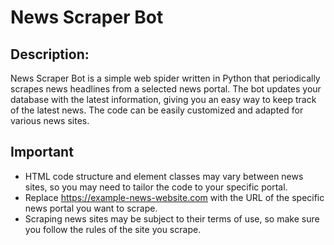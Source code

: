 # News Scraper Bot

## Description:
News Scraper Bot is a simple web spider written in Python that periodically scrapes news headlines from a selected news portal. The bot updates your database with the latest information, giving you an easy way to keep track of the latest news. The code can be easily customized and adapted for various news sites.

## Important
- HTML code structure and element classes may vary between news sites, so you may need to tailor the code to your specific portal.
- Replace https://example-news-website.com with the URL of the specific news portal you want to scrape.
- Scraping news sites may be subject to their terms of use, so make sure you follow the rules of the site you scrape.
